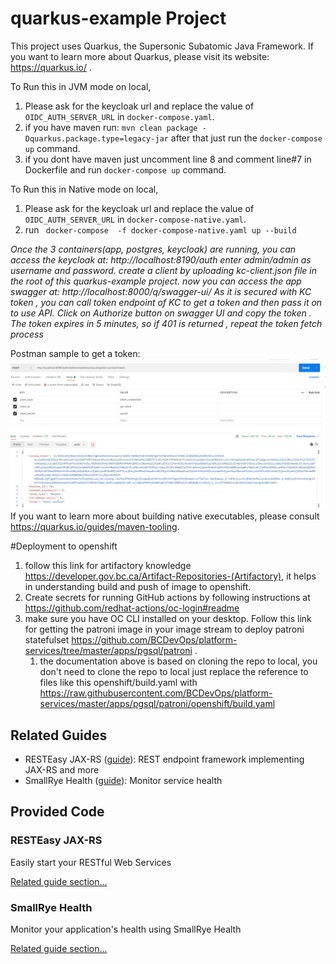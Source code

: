 # quarkus-example Project
This project uses Quarkus, the Supersonic Subatomic Java Framework.
If you want to learn more about Quarkus, please visit its website: https://quarkus.io/ .

To Run this in JVM mode on local, 
1. Please ask for the keycloak url and replace the value of `OIDC_AUTH_SERVER_URL` in `docker-compose.yaml`.
2. if you have maven run: `mvn clean package -Dquarkus.package.type=legacy-jar` after that just run the `docker-compose up` command.
3. if you dont have maven just uncomment line 8 and comment line#7 in Dockerfile and run `docker-compose up` command.

To Run this in Native mode on local,
1. Please ask for the keycloak url and replace the value of `OIDC_AUTH_SERVER_URL` in `docker-compose-native.yaml`.
2. run ` docker-compose  -f docker-compose-native.yaml up --build`

_Once the 3 containers(app, postgres, keycloak) are running, you can access the keycloak at:
http://localhost:8190/auth
enter admin/admin as username and password.
create a client by uploading kc-client.json file in the root of this quarkus-example project.
now you can access the app swagger at:
http://localhost:8000/q/swagger-ui/
As it is secured with KC token , you can call token endpoint of KC to get a token and then pass it on to use API. Click on Authorize button on swagger UI and copy the token . The token expires in 5 minutes, so if 401 is returned , repeat the token fetch process_

Postman sample to get a token:
![img.png](img.png)
If you want to learn more about building native executables, please consult https://quarkus.io/guides/maven-tooling.

#Deployment to openshift
1. follow this link for artifactory knowledge https://developer.gov.bc.ca/Artifact-Repositories-(Artifactory),  it helps in understanding build and push of image to openshift.
2. Create secrets for running GitHub actions by following instructions at https://github.com/redhat-actions/oc-login#readme
3. make sure you have OC CLI installed on your desktop. Follow this link for getting the patroni image in your image stream to deploy patroni statefulset https://github.com/BCDevOps/platform-services/tree/master/apps/pgsql/patroni .
   1. the documentation above is based on cloning the repo to local, you don't need to clone the repo to local just replace the reference to files like this openshift/build.yaml with https://raw.githubusercontent.com/BCDevOps/platform-services/master/apps/pgsql/patroni/openshift/build.yaml
   
## Related Guides

- RESTEasy JAX-RS ([guide](https://quarkus.io/guides/rest-json)): REST endpoint framework implementing JAX-RS and more
- SmallRye Health ([guide](https://quarkus.io/guides/microprofile-health)): Monitor service health

## Provided Code

### RESTEasy JAX-RS

Easily start your RESTful Web Services

[Related guide section...](https://quarkus.io/guides/getting-started#the-jax-rs-resources)

### SmallRye Health

Monitor your application's health using SmallRye Health

[Related guide section...](https://quarkus.io/guides/smallrye-health)
